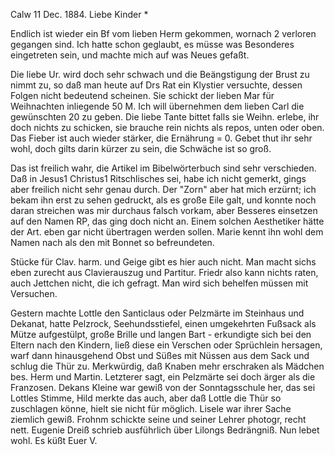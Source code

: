  Calw 11 Dec. 1884.
Liebe Kinder <Marie>*

Endlich ist wieder ein Bf vom lieben Herm gekommen, wornach 2 verloren gegangen sind. Ich hatte schon geglaubt, es müsse was Besonderes eingetreten sein, und machte mich auf was Neues gefaßt.

Die liebe Ur. wird doch sehr schwach und die Beängstigung der Brust zu nimmt zu, so daß man heute auf Drs Rat ein Klystier versuchte, dessen Folgen nicht bedeutend scheinen. Sie schickt der lieben Mar für Weihnachten inliegende 50 M. Ich will übernehmen dem lieben Carl die gewünschten 20 zu geben. Die liebe Tante bittet falls sie Weihn. erlebe, ihr doch nichts zu schicken, sie brauche rein nichts als repos, unten oder oben. Das Fieber ist auch wieder stärker, die Ernährung = 0. Gebet thut ihr sehr wohl, doch gilts darin kürzer zu sein, die Schwäche ist so groß.

Das ist freilich wahr, die Artikel im Bibelwörterbuch sind sehr verschieden. Daß in Jesus1 Christus1 Ritschlisches sei, habe ich nicht gemerkt, gings aber freilich nicht sehr genau durch. Der "Zorn" aber hat mich erzürnt; ich bekam ihn erst zu sehen gedruckt, als es große Eile galt, und konnte noch daran streichen was mir durchaus falsch vorkam, aber Besseres einsetzen auf den Namen RP, das ging doch nicht an. Einem solchen Aesthetiker hätte der Art. eben gar nicht übertragen werden sollen. Marie kennt ihn wohl dem Namen nach als den mit Bonnet so befreundeten.

Stücke für Clav. harm. und Geige gibt es hier auch nicht. Man macht sichs eben zurecht aus Clavierauszug und Partitur. Friedr also kann nichts raten, auch Jettchen nicht, die ich gefragt. Man wird sich behelfen müssen mit Versuchen.

Gestern machte Lottle den Santiclaus oder Pelzmärte im Steinhaus und Dekanat, hatte Pelzrock, Seehundsstiefel, einen umgekehrten Fußsack als Mütze aufgestülpt, große Brille und langen Bart - erkundigte sich bei den Eltern nach den Kindern, ließ diese ein Verschen oder Sprüchlein hersagen, warf dann hinausgehend Obst und Süßes mit Nüssen aus dem Sack und schlug die Thür zu. Merkwürdig, daß Knaben mehr erschraken als Mädchen bes. Herm und Martin. Letzterer sagt, ein Pelzmärte sei doch ärger als die Franzosen. Dekans Kleine war gewiß von der Sonntagsschule her, das sei Lottles Stimme, Hild merkte das auch, aber daß Lottle die Thür so zuschlagen könne, hielt sie nicht für möglich. Lisele war ihrer Sache ziemlich gewiß. 
Frohnm schickte seine und seiner Lehrer photogr, recht nett. Eugenie Dreiß schrieb ausführlich über Lilongs Bedrängniß. Nun lebet wohl.  Es küßt Euer V.
